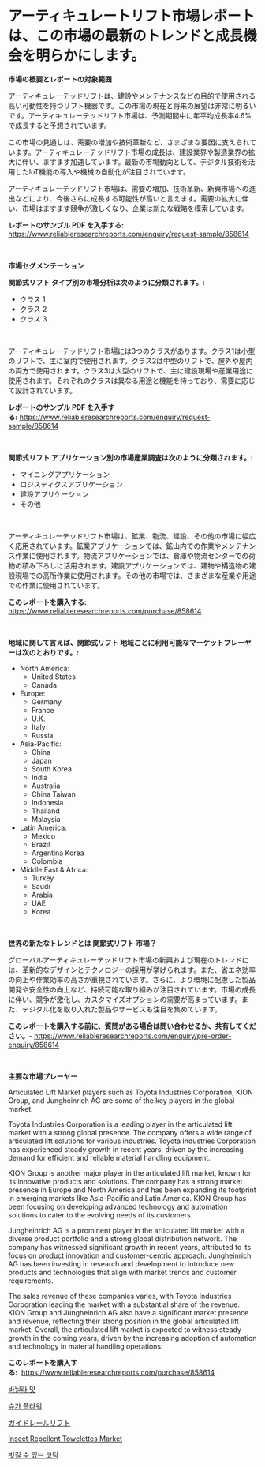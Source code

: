 <p><h1>アーティキュレートリフト市場レポートは、この市場の最新のトレンドと成長機会を明らかにします。</h1></p><p><strong>市場の概要とレポートの対象範囲</strong></p>
<p><p>アーティキュレーテッドリフトは、建設やメンテナンスなどの目的で使用される高い可動性を持つリフト機器です。この市場の現在と将来の展望は非常に明るいです。アーティキュレーテッドリフト市場は、予測期間中に年平均成長率4.6%で成長すると予想されています。</p><p>この市場の見通しは、需要の増加や技術革新など、さまざまな要因に支えられています。アーティキュレーテッドリフト市場の成長は、建設業界や製造業界の拡大に伴い、ますます加速しています。最新の市場動向として、デジタル技術を活用したIoT機能の導入や機械の自動化が注目されています。</p><p>アーティキュレーテッドリフト市場は、需要の増加、技術革新、新興市場への進出などにより、今後さらに成長する可能性が高いと言えます。需要の拡大に伴い、市場はますます競争が激しくなり、企業は新たな戦略を模索しています。</p></p>
<p><strong>レポートのサンプル PDF を入手する:</strong> <a href="https://www.reliableresearchreports.com/enquiry/request-sample/858614">https://www.reliableresearchreports.com/enquiry/request-sample/858614</a></p>
<p>&nbsp;</p>
<p><strong>市場セグメンテーション</strong></p>
<p><strong>関節式リフト タイプ別の市場分析は次のように分類されます。:</strong></p>
<p><ul><li>クラス 1</li><li>クラス 2</li><li>クラス 3</li></ul></p>
<p>&nbsp;</p>
<p><p>アーティキュレーテッドリフト市場には3つのクラスがあります。クラス1は小型のリフトで、主に室内で使用されます。クラス2は中型のリフトで、屋外や屋内の両方で使用されます。クラス3は大型のリフトで、主に建設現場や産業用途に使用されます。それぞれのクラスは異なる用途と機能を持っており、需要に応じて設計されています。</p></p>
<p><strong>レポートのサンプル PDF を入手する:</strong>&nbsp;<a href="https://www.reliableresearchreports.com/enquiry/request-sample/858614">https://www.reliableresearchreports.com/enquiry/request-sample/858614</a></p>
<p>&nbsp;</p>
<p><strong> 関節式リフト アプリケーション別の市場産業調査は次のように分類されます。:</strong></p>
<p><ul><li>マイニングアプリケーション</li><li>ロジスティクスアプリケーション</li><li>建設アプリケーション</li><li>その他</li></ul></p>
<p>&nbsp;</p>
<p><p>アーティキュレーテッドリフト市場は、鉱業、物流、建設、その他の市場に幅広く応用されています。鉱業アプリケーションでは、鉱山内での作業やメンテナンス作業に使用されます。物流アプリケーションでは、倉庫や物流センターでの荷物の積み下ろしに活用されます。建設アプリケーションでは、建物や構造物の建設現場での高所作業に使用されます。その他の市場では、さまざまな産業や用途での作業に使用されています。</p></p>
<p><strong>このレポートを購入する:</strong>&nbsp; <a href="https://www.reliableresearchreports.com/purchase/858614">https://www.reliableresearchreports.com/purchase/858614</a></p>
<p>&nbsp;</p>
<p><strong>地域に関して言えば、関節式リフト 地域ごとに利用可能なマーケットプレーヤーは次のとおりです。:</strong></p>
<p><ul>
    <li>
        North America:
        <ul>
            <li>United States</li>
            <li>Canada</li>
        </ul>
    </li>
    <li>
        Europe:
        <ul>
            <li>Germany</li>
            <li>France</li>
            <li>U.K.</li>
            <li>Italy</li>
            <li>Russia</li>
        </ul>
    </li>
    <li>
        Asia-Pacific:
        <ul>
            <li>China</li>
            <li>Japan</li>
            <li>South Korea</li>
            <li>India</li>
            <li>Australia</li>
            <li>China Taiwan</li>
            <li>Indonesia</li>
            <li>Thailand</li>
            <li>Malaysia</li>
        </ul>
    </li>
    <li>
        Latin America:
        <ul>
            <li>Mexico</li>
            <li>Brazil</li>
            <li>Argentina Korea</li>
            <li>Colombia</li>
        </ul>
    </li>
    <li>
        Middle East & Africa:
        <ul>
            <li>Turkey</li>
            <li>Saudi</li>
            <li>Arabia</li>
            <li>UAE</li>
            <li>Korea</li>
        </ul>
    </li>
    </ul></p>
<p>&nbsp;</p>
<p><strong>世界の新たなトレンドとは 関節式リフト 市場？</strong></p>
<p><p>グローバルアーティキュレーテッドリフト市場の新興および現在のトレンドには、革新的なデザインとテクノロジーの採用が挙げられます。また、省エネ効率の向上や作業効率の高さが重視されています。さらに、より環境に配慮した製品開発や安全性の向上など、持続可能な取り組みが注目されています。市場の成長に伴い、競争が激化し、カスタマイズオプションの需要が高まっています。また、デジタル化を取り入れた製品やサービスも注目を集めています。</p></p>
<p><strong>このレポートを購入する前に、質問がある場合は問い合わせるか、共有してください。</strong>- <a href="https://www.reliableresearchreports.com/enquiry/pre-order-enquiry/858614">https://www.reliableresearchreports.com/enquiry/pre-order-enquiry/858614</a></p>
<p>&nbsp;</p>
<p><strong>主要な市場プレーヤー</strong></p>
<p><p>Articulated Lift Market players such as Toyota Industries Corporation, KION Group, and Jungheinrich AG are some of the key players in the global market.</p><p>Toyota Industries Corporation is a leading player in the articulated lift market with a strong global presence. The company offers a wide range of articulated lift solutions for various industries. Toyota Industries Corporation has experienced steady growth in recent years, driven by the increasing demand for efficient and reliable material handling equipment.</p><p>KION Group is another major player in the articulated lift market, known for its innovative products and solutions. The company has a strong market presence in Europe and North America and has been expanding its footprint in emerging markets like Asia-Pacific and Latin America. KION Group has been focusing on developing advanced technology and automation solutions to cater to the evolving needs of its customers.</p><p>Jungheinrich AG is a prominent player in the articulated lift market with a diverse product portfolio and a strong global distribution network. The company has witnessed significant growth in recent years, attributed to its focus on product innovation and customer-centric approach. Jungheinrich AG has been investing in research and development to introduce new products and technologies that align with market trends and customer requirements.</p><p>The sales revenue of these companies varies, with Toyota Industries Corporation leading the market with a substantial share of the revenue. KION Group and Jungheinrich AG also have a significant market presence and revenue, reflecting their strong position in the global articulated lift market. Overall, the articulated lift market is expected to witness steady growth in the coming years, driven by the increasing adoption of automation and technology in material handling operations.</p></p>
<p><strong>このレポートを購入する:</strong>&nbsp;&nbsp;<a href="https://www.reliableresearchreports.com/purchase/858614">https://www.reliableresearchreports.com/purchase/858614</a></p>
<p><p><a href="https://medium.com/@kelvinfeenrey98677/%EB%B0%94%EB%8B%90%EB%9D%BC-%ED%96%A5%EC%9D%98-%EC%8B%9C%EC%9E%A5-%EA%B7%9C%EB%AA%A8-%EC%8B%9C%EC%9E%A5-%EC%A0%84%EB%A7%9D-%EB%B0%8F-%EC%8B%9C%EC%9E%A5-%EC%98%88%EC%B8%A1-2024%EB%85%84%EB%B6%80%ED%84%B0-2031%EB%85%84%EA%B9%8C%EC%A7%80-22acad0c2e39">바닐라 맛</a></p><p><a href="https://medium.com/@boydsmitham726/%EC%84%A4%ED%83%95-%EA%BD%83-%EC%8B%9C%EC%9E%A5-%EC%A0%90%EC%9C%A0%EC%9C%A8-%EB%B3%80%ED%99%94-%EB%B0%8F-%EC%8B%9C%EC%9E%A5-%EC%84%B1%EC%9E%A5-%ED%8A%B8%EB%A0%8C%EB%93%9C-2024-2031%EB%85%84-9f01171c53fa">슈가 플라워</a></p><p><a href="https://github.com/oqxogxyvqe90775/Market-Research-Report-List-1/blob/main/15152404929.md">ガイドレールリフト</a></p><p><a href="https://github.com/RoccoManning/Market-Research-Report-List-4/blob/main/insect-repellent-towelettes-market.md">Insect Repellent Towelettes Market</a></p><p><a href="https://github.com/lzrvbyqzftro57/Market-Research-Report-List-1/blob/main/78065364485.md">벗길 수 있는 코팅</a></p></p>